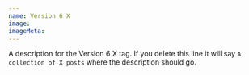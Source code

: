 ```yaml
---
name: Version 6 X
image:
imageMeta:
---
```


A description for the Version 6 X tag. If you delete this line it will say
`A collection of X posts` where the description should go.
